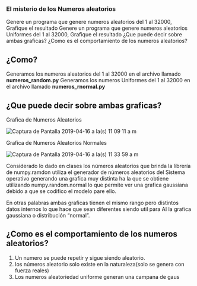### El misterio de los Numeros aleatorios

Genere un programa que genere numeros aleatorios del 1 al 32000, Grafique el resultado
Genere un programa que genere numeros aleatorios Uniformes del 1 al 32000, Grafique el resultado
¿Que puede decir sobre ambas graficas?
¿Como es el comportamiento de los numeros aleatorios?

## ¿Como?

Generamos los numeros aleatorios del 1 al 32000 en el archivo llamado **numeros_random.py**
Generamos los numeros Uniformes del 1 al 32000 en el archivo llamado **numeros_rnormal.py**

## ¿Que puede decir sobre ambas graficas?

Grafica de Numeros Aleatorios

![Captura de Pantalla 2019-04-16 a la(s) 11 09 11 a  m](https://user-images.githubusercontent.com/39422672/56228058-82300480-603c-11e9-8ac0-bc52c1991df1.png)


 Grafica de Numeros Aleatorios Normales

![Captura de Pantalla 2019-04-16 a la(s) 11 33 59 a  m](https://user-images.githubusercontent.com/39422672/56228271-084c4b00-603d-11e9-9e59-18e24986e817.png)


Considerado lo dado en clases los números aleatorios que brinda la librería de numpy.ramdon utiliza el generador de números aleatorios del Sistema operativo generando una grafica muy distinta ha la que se obtiene utilizando numpy.random.normal lo que permite ver una grafica gaussiana debido a que se codifico el modelo pare ello.

En otras palabras ambas graficas tienen el mismo rango pero distintos datos internos lo que hace que sean diferentes siendo util para AI la grafica gaussiana o distribución “normal”.

## ¿Como es el comportamiento de los numeros aleatorios?

1. Un numero se puede repetir y sigue siendo aleatorio.
2. los números aleatorio solo existe en la naturaleza(solo se genera con fuerza reales)
3. Los numeros aleatoriedad uniforme generan una campana de gaus

